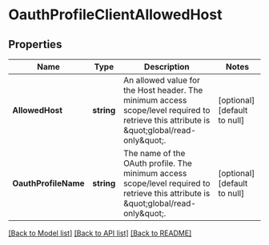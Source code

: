 # OauthProfileClientAllowedHost

## Properties
Name | Type | Description | Notes
------------ | ------------- | ------------- | -------------
**AllowedHost** | **string** | An allowed value for the Host header.  The minimum access scope/level required to retrieve this attribute is \&quot;global/read-only\&quot;. | [optional] [default to null]
**OauthProfileName** | **string** | The name of the OAuth profile.  The minimum access scope/level required to retrieve this attribute is \&quot;global/read-only\&quot;. | [optional] [default to null]

[[Back to Model list]](../README.md#documentation-for-models) [[Back to API list]](../README.md#documentation-for-api-endpoints) [[Back to README]](../README.md)

